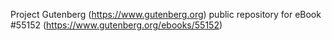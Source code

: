 Project Gutenberg (https://www.gutenberg.org) public repository for
eBook #55152 (https://www.gutenberg.org/ebooks/55152)

